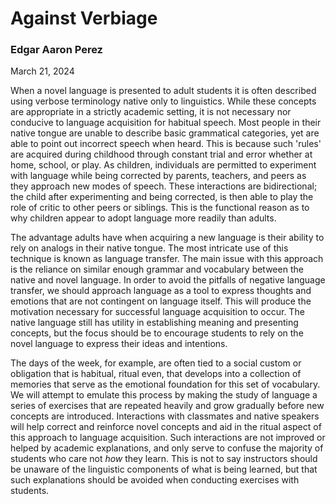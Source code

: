 # Against Verbiage
### Edgar Aaron Perez
March 21, 2024

When a novel language is presented to adult students it is often described using verbose terminology native only to linguistics. While these concepts are appropriate in a strictly academic setting, it is not necessary nor conducive to language acquisition for habitual speech. Most people in their native tongue are unable to describe basic grammatical categories, yet are able to point out incorrect speech when heard. This is because such 'rules' are acquired during childhood through constant trial and error whether at home, school, or play. As children, individuals are permitted to experiment with language while being corrected by parents, teachers, and peers as they approach new modes of speech. These interactions are bidirectional; the child after experimenting and being corrected, is then able to play the role of critic to other peers or siblings. This is the functional reason as to why children appear to adopt language more readily than adults.

The advantage adults have when acquiring a new language is their ability to rely on analogs in their native tongue. The most intricate use of this technique is known as language transfer. The main issue with this approach is the reliance on similar enough grammar and vocabulary between the native and novel language. In order to avoid the pitfalls of negative language transfer, we should approach language as a tool to express thoughts and emotions that are not contingent on language itself. This will produce the motivation necessary for successful language acquisition to occur. The native language still has utility in establishing meaning and presenting concepts, but the focus should be to encourage students to rely on the novel language to express their ideas and intentions.

The days of the week, for example, are often tied to a social custom or obligation that is habitual, ritual even, that develops into a collection of memories that serve as the emotional foundation for this set of vocabulary. We will attempt to emulate this process by making the study of language a series of exercises that are repeated heavily and grow gradually before new concepts are introduced. Interactions with classmates and native speakers will help correct and reinforce novel concepts and aid in the ritual aspect of this approach to language acquisition. Such interactions are not improved or helped by academic explanations, and only serve to confuse the majority of students who care not *how* they learn. This is not to say instructors should be unaware of the linguistic components of what is being learned, but that such explanations should be avoided when conducting exercises with students.
